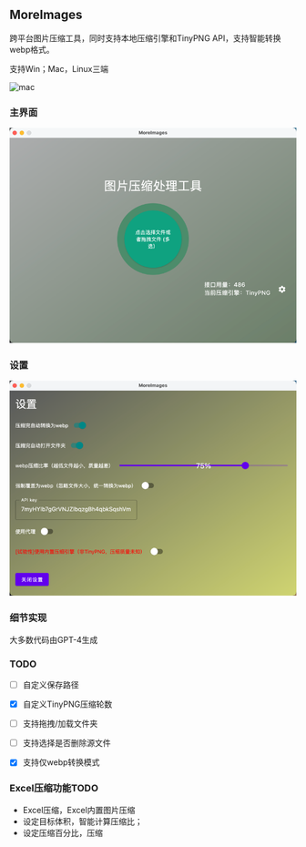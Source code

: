 ## MoreImages

跨平台图片压缩工具，同时支持本地压缩引擎和TinyPNG API，支持智能转换webp格式。

支持Win；Mac，Linux三端

![mac](https://github.com/GentlemanHu/MoreImages/actions/workflows/build.yml/badge.svg)

### 主界面
![img.png](arts/img.png)

### 设置
![img.png](arts/img2.png)

### 细节实现

大多数代码由GPT-4生成

### TODO

- [ ] 自定义保存路径
- [x] 自定义TinyPNG压缩轮数
- [ ] 支持拖拽/加载文件夹
- [ ] 支持选择是否删除源文件
- [x] 支持仅webp转换模式


### Excel压缩功能TODO
- Excel压缩，Excel内置图片压缩
- 设定目标体积，智能计算压缩比；
- 设定压缩百分比，压缩
